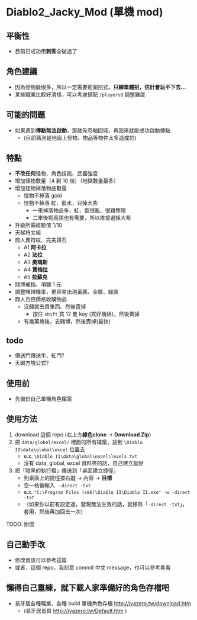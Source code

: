 # Diablo2_Jacky_Mod (單機 mod)

## 平衡性
- 目前已成功用**刺客**全破過了

## 角色建議
- 因為怪物變很多，所以一定需要範圍招式。**只練單體招，估計會玩不下去...**
- 某些職業比較好清怪，可以考慮搭配 `/players8` 調整難度

## 可能的問題
- 如果遇到**傳點無法啟動**，那就先卷軸回城，再回來就能成功啟動傳點
  - (目前猜測是地圖上怪物、物品等物件太多造成的)

## 特點
- **不改任何**怪物、角色技能、武器強度
- 增加怪物數量（4 到 10 倍）（地獄數量最多）
- 增加怪物掉落物品數量
  - 怪物不掉落 gold
  - 怪物不掉落 紅、藍水，只掉大紫
    - 一來掉落物品多，紅、藍很亂、很難整理
    - 二來後期應該也有需要，所以直接選掉大紫
- 升級所需經驗值 1/10
- 天梯符文組
- 商人賣符紋、完美寶石
  - A1 **阿卡拉**
  - A2 **法拉**
  - A3 **奧瑪斯**
  - A4 **賈梅拉**
  - A5 **拉蘇克**
- 賭博戒指、項鍊 1 元
- 調整賭博機率，更容易出現黃裝、金裝、綠裝
- 商人百倍價格收購物品
  - 沒錢就去買東西、然後賣掉
    - 按住 `shift` 買 12 隻 key (買好幾組)，然後賣掉
  - 有幾萬塊後，去賭博，然後賣掉(最快)

## todo
- 傳送門傳送牛、紅門?
- 天踢方塊公式?


## 使用前
- 先備份自己單機角色檔案

## 使用方法
1. download 這個 repo (右上方**綠色clone** -> **Download Zip**)
2. 把 `data/global/excel/` 裡面的所有檔案，放到 `\Diablo II\data\global\excel` 位置去
    - e.x. `\Diablo II\data\global\excel\levels.txt`
    - 沒有 data, global, excel 資料夾的話，自己建立就好
3. 把「暗黑的執行檔」傳送到「桌面建立捷徑」
    - 到桌面上的捷徑按右鍵 → 內容 → **目標**
    - 空一格後輸入 ` -direct -txt`
    - e.x. `"C:\Program Files (x86)\Diablo II\Diablo II.exe" -w -direct -txt`
    - （如果你以前有設定過，發現無法生效的話，就移除「`-direct -txt`」，套用，然後再加回去一次）

TODO: 附圖

## 自己動手改
- 修改資訊可以參考這篇
- 或者，這個 repo，我刻意 commit 中文 message，也可以參考看看

## 懶得自己重練，就下載人家準備好的角色存檔吧
- 易牙居各種職業、各種 build 單機角色存檔 http://iyazero.tw/download.htm
  - (易牙居首頁 http://iyazero.tw/Default.htm )

